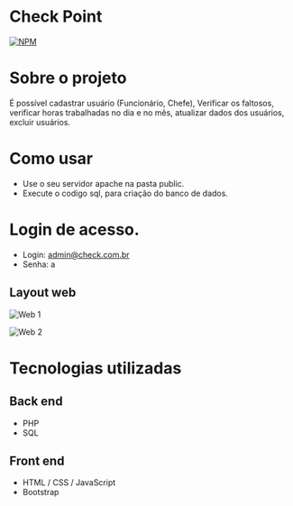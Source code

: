 # Check Point 
[![NPM](https://img.shields.io/npm/l/react)](https://github.com/matthew-sbrito/check_point/blob/main/LICENSE) 

# Sobre o projeto

É possível cadastrar usuário (Funcionário, Chefe), Verificar os faltosos, 
verificar horas trabalhadas no dia e no mês, atualizar dados dos 
usuários, excluir usuários.

# Como usar
- Use o seu servidor apache na pasta public.
- Execute o codigo sql, para criação do banco de dados.

# Login de acesso.
- Login: admin@check.com.br
- Senha: a 

## Layout web
![Web 1](https://github.com/matthew-sbrito/check_point/blob/main/public/assets/web1.PNG)

![Web 2](https://github.com/matthew-sbrito/check_point/blob/main/public/assets/web2.PNG)

# Tecnologias utilizadas
## Back end
- PHP
- SQL
## Front end
- HTML / CSS / JavaScript
- Bootstrap
